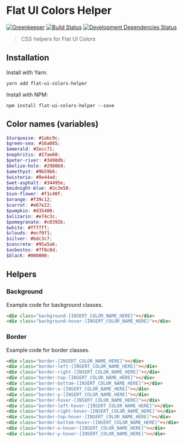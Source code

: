 # Flat UI Colors Helper
[![Greenkeeper](https://badges.greenkeeper.io/maartenpaauw/flat-ui-colors-helper.svg)](https://greenkeeper.io/)
[![Build Status](https://travis-ci.org/maartenpaauw/flat-ui-colors-helper.svg?branch=master)](https://travis-ci.org/maartenpaauw/flat-ui-colors-helper)
[![Development Dependencies Status](https://david-dm.org/maartenpaauw/flat-ui-colors-helper/dev-status.svg)](https://david-dm.org/maartenpaauw/flat-ui-colors-helper?type=dev)
> CSS helpers for Flat UI Colors

## Installation

Install with Yarn:

`yarn add flat-ui-colors-helper`

Install with NPM:

`npm install flat-ui-colors-helper --save`

## Color names (variables)

```scss
$turquoise: #1abc9c;
$green-sea: #16a085;
$emerald: #2ecc71;
$nephritis: #27ae60;
$peter-river: #3498db;
$belize-hole: #2980b9;
$amethyst: #9b59b6;
$wisteria: #8e44ad;
$wet-asphalt: #34495e;
$midnight-blue: #2c3e50;
$sun-flower: #f1c40f;
$orange: #f39c12;
$carrot: #e67e22;
$pumpkin: #d35400;
$alizarin: #e74c3c;
$pomegranate: #c0392b;
$white: #ffffff;
$clouds: #ecf0f1;
$silver: #bdc3c7;
$concrete: #95a5a6;
$asbestos: #7f8c8d;
$black: #000000;
```

## Helpers

### Background

Example code for background classes.

```html
<div class="background-[INSERT_COLOR_NAME_HERE]"></div>
<div class="background-hover-[INSERT_COLOR_NAME_HERE]"></div>
```

### Border

Example code for border classes.

```html
<div class="border-[INSERT_COLOR_NAME_HERE]"></div>
<div class="border-left-[INSERT_COLOR_NAME_HERE]"></div>
<div class="border-right-[INSERT_COLOR_NAME_HERE]"></div>
<div class="border-top-[INSERT_COLOR_NAME_HERE]"></div>
<div class="border-bottom-[INSERT_COLOR_NAME_HERE]"></div>
<div class="border-x-[INSERT_COLOR_NAME_HERE]"></div>
<div class="border-y-[INSERT_COLOR_NAME_HERE]"></div>
<div class="border-hover-[INSERT_COLOR_NAME_HERE]"></div>
<div class="border-left-hover-[INSERT_COLOR_NAME_HERE]"></div>
<div class="border-right-hover-[INSERT_COLOR_NAME_HERE]"></div>
<div class="border-top-hover-[INSERT_COLOR_NAME_HERE]"></div>
<div class="border-bottom-hover-[INSERT_COLOR_NAME_HERE]"></div>
<div class="border-x-hover-[INSERT_COLOR_NAME_HERE]"></div>
<div class="border-y-hover-[INSERT_COLOR_NAME_HERE]"></div>
```
